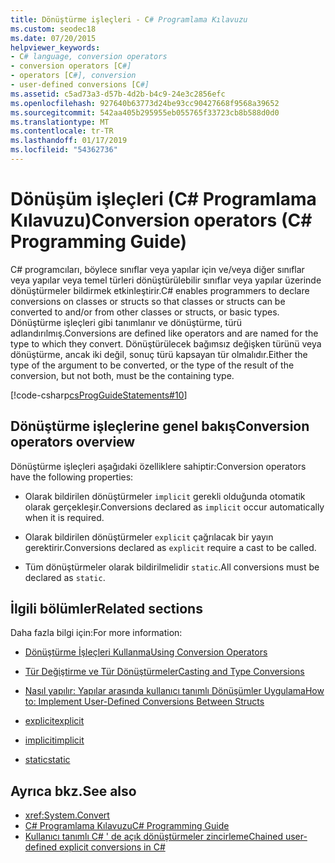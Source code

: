 ```yaml
---
title: Dönüştürme işleçleri - C# Programlama Kılavuzu
ms.custom: seodec18
ms.date: 07/20/2015
helpviewer_keywords:
- C# language, conversion operators
- conversion operators [C#]
- operators [C#], conversion
- user-defined conversions [C#]
ms.assetid: c5ad73a3-d57b-4d2b-b4c9-24e3c2856efc
ms.openlocfilehash: 927640b63773d24be93cc90427668f9568a39652
ms.sourcegitcommit: 542aa405b295955eb055765f33723cb8b588d0d0
ms.translationtype: MT
ms.contentlocale: tr-TR
ms.lasthandoff: 01/17/2019
ms.locfileid: "54362736"
---
```

# <a name="conversion-operators-c-programming-guide"></a><span data-ttu-id="d4fd7-102">Dönüşüm işleçleri (C# Programlama Kılavuzu)</span><span class="sxs-lookup"><span data-stu-id="d4fd7-102">Conversion operators (C# Programming Guide)</span></span>

<span data-ttu-id="d4fd7-103">C# programcıları, böylece sınıflar veya yapılar için ve/veya diğer sınıflar veya yapılar veya temel türleri dönüştürülebilir sınıflar veya yapılar üzerinde dönüştürmeler bildirmek etkinleştirir.</span><span class="sxs-lookup"><span data-stu-id="d4fd7-103">C# enables programmers to declare conversions on classes or structs so that classes or structs can be converted to and/or from other classes or structs, or basic types.</span></span> <span data-ttu-id="d4fd7-104">Dönüştürme işleçleri gibi tanımlanır ve dönüştürme, türü adlandırılmış.</span><span class="sxs-lookup"><span data-stu-id="d4fd7-104">Conversions are defined like operators and are named for the type to which they convert.</span></span> <span data-ttu-id="d4fd7-105">Dönüştürülecek bağımsız değişken türünü veya dönüştürme, ancak iki değil, sonuç türü kapsayan tür olmalıdır.</span><span class="sxs-lookup"><span data-stu-id="d4fd7-105">Either the type of the argument to be converted, or the type of the result of the conversion, but not both, must be the containing type.</span></span>  
  
 [!code-csharp[csProgGuideStatements#10](../../../csharp/programming-guide/classes-and-structs/codesnippet/CSharp/conversion-operators_1.cs)]  
  
## <a name="conversion-operators-overview"></a><span data-ttu-id="d4fd7-106">Dönüştürme işleçlerine genel bakış</span><span class="sxs-lookup"><span data-stu-id="d4fd7-106">Conversion operators overview</span></span>

 <span data-ttu-id="d4fd7-107">Dönüştürme işleçleri aşağıdaki özelliklere sahiptir:</span><span class="sxs-lookup"><span data-stu-id="d4fd7-107">Conversion operators have the following properties:</span></span>  
  
-   <span data-ttu-id="d4fd7-108">Olarak bildirilen dönüştürmeler `implicit` gerekli olduğunda otomatik olarak gerçekleşir.</span><span class="sxs-lookup"><span data-stu-id="d4fd7-108">Conversions declared as `implicit` occur automatically when it is required.</span></span>  
  
-   <span data-ttu-id="d4fd7-109">Olarak bildirilen dönüştürmeler `explicit` çağrılacak bir yayın gerektirir.</span><span class="sxs-lookup"><span data-stu-id="d4fd7-109">Conversions declared as `explicit` require a cast to be called.</span></span>  
  
-   <span data-ttu-id="d4fd7-110">Tüm dönüştürmeler olarak bildirilmelidir `static`.</span><span class="sxs-lookup"><span data-stu-id="d4fd7-110">All conversions must be declared as `static`.</span></span>  
  
## <a name="related-sections"></a><span data-ttu-id="d4fd7-111">İlgili bölümler</span><span class="sxs-lookup"><span data-stu-id="d4fd7-111">Related sections</span></span>

 <span data-ttu-id="d4fd7-112">Daha fazla bilgi için:</span><span class="sxs-lookup"><span data-stu-id="d4fd7-112">For more information:</span></span>  
  
-   [<span data-ttu-id="d4fd7-113">Dönüştürme İşleçleri Kullanma</span><span class="sxs-lookup"><span data-stu-id="d4fd7-113">Using Conversion Operators</span></span>](../../../csharp/programming-guide/statements-expressions-operators/using-conversion-operators.md)  
  
-   [<span data-ttu-id="d4fd7-114">Tür Değiştirme ve Tür Dönüştürmeler</span><span class="sxs-lookup"><span data-stu-id="d4fd7-114">Casting and Type Conversions</span></span>](../../../csharp/programming-guide/types/casting-and-type-conversions.md)  
  
-   [<span data-ttu-id="d4fd7-115">Nasıl yapılır: Yapılar arasında kullanıcı tanımlı Dönüşümler Uygulama</span><span class="sxs-lookup"><span data-stu-id="d4fd7-115">How to: Implement User-Defined Conversions Between Structs</span></span>](../../../csharp/programming-guide/statements-expressions-operators/how-to-implement-user-defined-conversions-between-structs.md)  
  
-   [<span data-ttu-id="d4fd7-116">explicit</span><span class="sxs-lookup"><span data-stu-id="d4fd7-116">explicit</span></span>](../../../csharp/language-reference/keywords/explicit.md)  
  
-   [<span data-ttu-id="d4fd7-117">implicit</span><span class="sxs-lookup"><span data-stu-id="d4fd7-117">implicit</span></span>](../../../csharp/language-reference/keywords/implicit.md)  
  
-   [<span data-ttu-id="d4fd7-118">static</span><span class="sxs-lookup"><span data-stu-id="d4fd7-118">static</span></span>](../../../csharp/language-reference/keywords/static.md)  
  
## <a name="see-also"></a><span data-ttu-id="d4fd7-119">Ayrıca bkz.</span><span class="sxs-lookup"><span data-stu-id="d4fd7-119">See also</span></span>

- <xref:System.Convert>  
- [<span data-ttu-id="d4fd7-120">C# Programlama Kılavuzu</span><span class="sxs-lookup"><span data-stu-id="d4fd7-120">C# Programming Guide</span></span>](../../../csharp/programming-guide/index.md)  
- [<span data-ttu-id="d4fd7-121">Kullanıcı tanımlı C# ' de açık dönüştürmeler zincirleme</span><span class="sxs-lookup"><span data-stu-id="d4fd7-121">Chained user-defined explicit conversions in C#</span></span>](https://blogs.msdn.microsoft.com/ericlippert/2007/04/16/chained-user-defined-explicit-conversions-in-c/)
